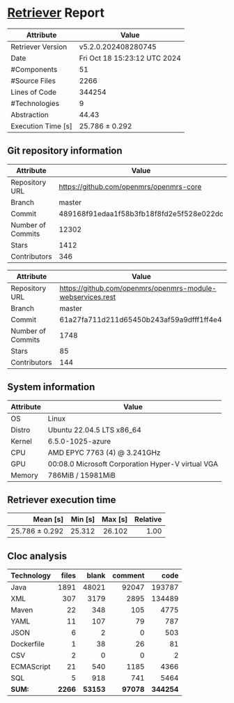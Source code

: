 # [Retriever](https://github.com/PalladioSimulator/Palladio-ReverseEngineering-Retriever) Report
| Attribute          | Value |
| ------------------ | ----- |
| Retriever Version  | v5.2.0.202408280745 |
| Date               | Fri Oct 18 15:23:12 UTC 2024 |
| #Components        | 51 |
| #Source Files      | 2266 |
| Lines of Code      | 344254 |
| #Technologies      | 9 |
| Abstraction        | 44.43 |
| Execution Time [s] | 25.786 ± 0.292  |

## Git repository information
|      Attribute    | Value |
| ----------------- | ----- |
| Repository URL    | https://github.com/openmrs/openmrs-core |
| Branch            | master |
| Commit            | 489168f91edaa1f58b3fb18f8fd2e5f528e022dc |
| Number of Commits | 12302 |
| Stars             | 1412 |
| Contributors      | 346 |

|      Attribute    | Value |
| ----------------- | ----- |
| Repository URL    | https://github.com/openmrs/openmrs-module-webservices.rest |
| Branch            | master |
| Commit            | 61a27fa711d211d65450b243af59a9dfff1ff4e4 |
| Number of Commits | 1748 |
| Stars             | 85 |
| Contributors      | 144 |


## System information
| Attribute | Value |
| --------- | ----- |
| OS | Linux  |
| Distro | Ubuntu 22.04.5 LTS x86_64  |
| Kernel | 6.5.0-1025-azure  |
| CPU | AMD EPYC 7763 (4) @ 3.241GHz  |
| GPU | 00:08.0 Microsoft Corporation Hyper-V virtual VGA  |
| Memory | 786MiB / 15981MiB  |

## Retriever execution time
| Mean [s] | Min [s] | Max [s] | Relative |
|---:|---:|---:|---:|
| 25.786 ± 0.292 | 25.312 | 26.102 | 1.00 |

## Cloc analysis

<!-- github.com/AlDanial/cloc v 1.90  T=9.77 s (240.5 files/s, 51562.9 lines/s) -->

|Technology|files|blank|comment|code|
|:-------|-------:|-------:|-------:|-------:|
|Java|1891|48021|92047|193787|
|XML|307|3179|2895|134489|
|Maven|22|348|105|4775|
|YAML|11|107|79|787|
|JSON|6|2|0|503|
|Dockerfile|1|38|26|81|
|CSV|2|0|0|2|
|ECMAScript|21|540|1185|4366|
|SQL|5|918|741|5464|
|**SUM:**|**2266**|**53153**|**97078**|**344254**|
